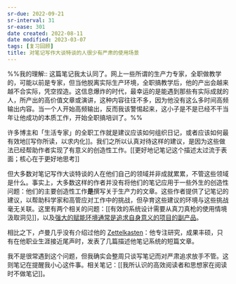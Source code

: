 ```yaml
---
sr-due: 2022-09-21
sr-interval: 31
sr-ease: 301
date created: 2022-08-11
date modified: 2023-03-07
tags: [复习回顾]
title: 对笔记写作大谈特谈的人很少有严肃的使用场景
---
```


%%我的理解:: 这篇笔记我太认同了。网上一些所谓的生产力专家，全职做教学的，可能以前是专家，但当他脱离实际生产环境，全职搞教学后，他的产出会越来越不合实际，凭空捏造。这信息爆炸的时代，最幸运的是能遇到那些有实际成就的人，所产出的高价值文章或演讲，这种内容往往不多，因为他没有这么多时间高频输出内容。当一个人开始高频输出，反而我该警惕起来，这小子是不是已经不干当年让他成功的本质工作，开始全职搞培训了。%%

许多博主和「生活专家」的全职工作就是建议应该如何组织日记，或者应该如何最有效地[[写你所读，以求内化]]。我们之所以认真对待这样的建议，是因为这些做法已经帮助作者实现了有意义的创造性工作。[[更好地记笔记这个描述太过流于表面；核心在于更好地思考]]

但大多数对笔记写作大谈特谈的人在他们自己的领域并非成就累累，不管这些领域是什么。事实上，大多数这样的作者并没有将他们的笔记应用于一些外生的创造性问题：他们的主要创造性工作**是**撰写关于生产力的文章。这些作者提供了记笔记的建议，以帮助科学家和高管应对工作中的挑战，但孕育这些建议的环境与这些挑战毫无关联。这里有两个相关的问题：[[有效的系统设计需要从真刀真枪的使用情境汲取洞见]]，以及[强大的赋能环境通常是追求自身意义的项目的副产品](https://notes.andymatuschak.org/z4N6d29XL2PZXCa64HPcxA64RGWDb6Cagc1gs)。

相比之下，卢曼几乎没有介绍过他的 [Zettelkasten](https://notes.andymatuschak.org/z2QvtE9w5zs49x7WUeG8Ut1vywHDLiG2Wkm9p)：他专注研究，成果丰硕，只有在他职业生涯接近尾声时，发表了几篇描述他笔记系统的短篇文章。

我不是很常遇到这个问题，但我确实会整周只谈写笔记而对严肃追求放手不管。这则笔记在提醒我小心这件事。相关笔记：[[我所认识的高效阅读者和思想家在阅读时不做笔记]]。
